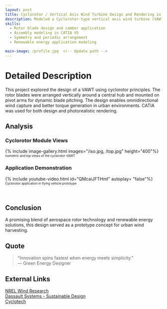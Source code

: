 ```yaml
---
layout: post
title: Cyclorotor / Vertical Axis Wind Turbine Design and Rendering in CATIA V5
description: Modeled a Cyclorotor-type vertical axis wind turbine (VAWT) for renewable energy applications using CATIA V5.
skills: 
  - Rotor blade design and camber application
  - Assembly modeling in CATIA V5
  - Symmetry and periodic arrangement
  - Renewable energy application modeling

main-image: /profile.jpg  <!-- Update path -->
---
```


# Detailed Description
This project explored the design of a VAWT using cyclorotor principles. The rotor blades were arranged vertically around a central hub and mounted on pivot arms for dynamic blade pitching. The design enables omnidirectional wind capture and better torque generation in urban environments. CATIA was used for both design and photorealistic rendering.

## Analysis
### Cyclorotor Module Views
{% include image-gallery.html images="/iso.jpg, /top.jpg" height="400"%}
<span style="font-size: 10px">Isometric and top views of the cyclorotor VAWT</span>

### Application Demonstration
{% include youtube-video.html id="QMcaiJFTHmI" autoplay= "false"%}
<span style="font-size: 10px">Cyclorotor application in flying vehicle prototype</span>

<br>

## Conclusion
A promising blend of aerospace rotor technology and renewable energy solutions, this design served as a prototype concept for urban wind harvesting.

## Quote
> "Innovation spins fastest when energy meets simplicity."  
> — Green Energy Designer

## External Links
[NREL Wind Research](https://www.nrel.gov/wind/)  
[Dassault Systems - Sustainable Design](https://www.3ds.com/sustainability/)  
[Cyclotech](https://www.cyclotech.at/)
